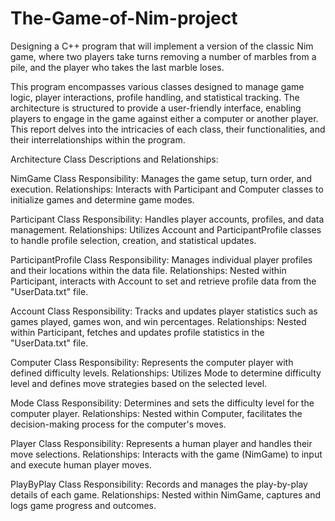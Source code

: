 # The-Game-of-Nim-project
Designing a C++ program that will implement a version of the classic Nim game, where two players take turns removing a number of marbles from a pile, and the player who takes the last marble loses.

This program encompasses various classes designed to manage game logic, player interactions, profile handling, and statistical tracking. The architecture is structured to provide a user-friendly interface, enabling players to engage in the game against either a computer or another player. This report delves into the intricacies of each class, their functionalities, and their interrelationships within the program.

Architecture
Class Descriptions and Relationships:

NimGame Class
Responsibility: Manages the game setup, turn order, and execution.
Relationships: Interacts with Participant and Computer classes to initialize games and determine game modes.

Participant Class
Responsibility: Handles player accounts, profiles, and data management.
Relationships: Utilizes Account and ParticipantProfile classes to handle profile selection, creation, and statistical updates.

ParticipantProfile Class
Responsibility: Manages individual player profiles and their locations within the data file.
Relationships: Nested within Participant, interacts with Account to set and retrieve profile data from the "UserData.txt" file.

Account Class
Responsibility: Tracks and updates player statistics such as games played, games won, and win percentages.
Relationships: Nested within Participant, fetches and updates profile statistics in the "UserData.txt" file.

Computer Class
Responsibility: Represents the computer player with defined difficulty levels.
Relationships: Utilizes Mode to determine difficulty level and defines move strategies based on the selected level.

Mode Class
Responsibility: Determines and sets the difficulty level for the computer player.
Relationships: Nested within Computer, facilitates the decision-making process for the computer's moves.

Player Class
Responsibility: Represents a human player and handles their move selections.
Relationships: Interacts with the game (NimGame) to input and execute human player moves.

PlayByPlay Class
Responsibility: Records and manages the play-by-play details of each game.
Relationships: Nested within NimGame, captures and logs game progress and outcomes.
